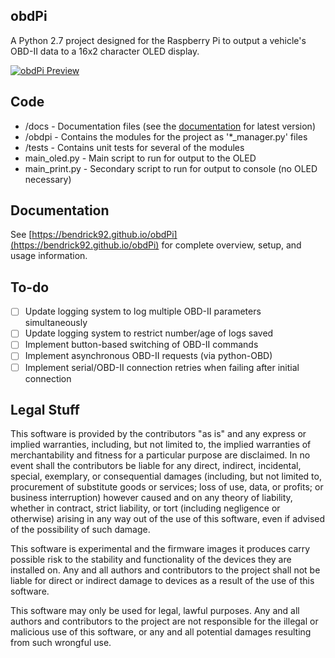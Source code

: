## obdPi
A Python 2.7 project designed for the Raspberry Pi to output a vehicle's OBD-II data to a 16x2 character OLED display.

[![obdPi Preview](http://i.imgur.com/OEufVUv.png)](https://www.youtube.com/watch?v=kVyh6FTyh9E)

## Code

* /docs - Documentation files (see the [documentation](https://bendrick92.github.io/obdPi/wiring/) for latest version)
* /obdpi - Contains the modules for the project as '*_manager.py' files
* /tests - Contains unit tests for several of the modules
* main_oled.py - Main script to run for output to the OLED
* main_print.py - Secondary script to run for output to console (no OLED necessary)

## Documentation

See [https://bendrick92.github.io/obdPi](https://bendrick92.github.io/obdPi) for complete overview, setup, and usage information.

## To-do

- [ ] Update logging system to log multiple OBD-II parameters simultaneously
- [ ] Update logging system to restrict number/age of logs saved
- [ ] Implement button-based switching of OBD-II commands
- [ ] Implement asynchronous OBD-II requests (via python-OBD)
- [ ] Implement serial/OBD-II connection retries when failing after initial connection

## Legal Stuff

This software is provided by the contributors "as is" and any express or implied warranties, including, but not limited to, the implied warranties of merchantability and fitness for a particular purpose are disclaimed.  In no event shall the contributors be liable for any direct, indirect, incidental, special, exemplary, or consequential damages (including, but not limited to, procurement of substitute goods or services; loss of use, data, or profits; or business interruption) however caused and on any theory of liability, whether in contract, strict liability, or tort (including negligence or otherwise) arising in any way out of the use of this software, even if advised of the possibility of such damage.

This software is experimental and the firmware images it produces carry possible risk to the stability and functionality of the devices they are installed on.  Any and all authors and contributors to the project shall not be liable for direct or indirect damage to devices as a result of the use of this software.

This software may only be used for legal, lawful purposes.  Any and all authors and contributors to the project are not responsible for the illegal or malicious use of this software, or any and all potential damages resulting from such wrongful use.
